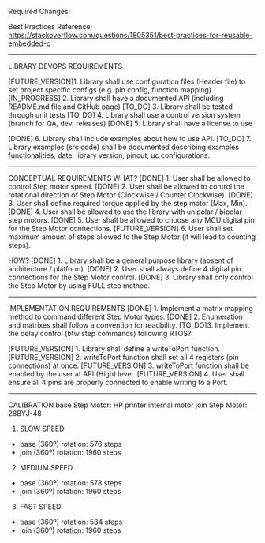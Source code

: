 Required Changes:

Best Practices Reference: https://stackoverflow.com/questions/1805351/best-practices-for-reusable-embedded-c

--------------------------------------------------------------------------------
LIBRARY DEVOPS REQUIREMENTS

[FUTURE_VERSION]1. Library shall use configuration files (Header file) to set project specific configs (e.g. pin config, function mapping)
[IN_PROGRESS] 2. Library shall have a documented API (including README.md file and GitHub page)
[TO_DO] 3. Library shall be tested through unit tests
[TO_DO] 4. Library shall use a control version system (branch for QA, dev, releases)
[DONE]  5. Library shall have a license to use

[DONE] 6. Library shall include examples about how to use API.
[TO_DO] 7. Library examples (src code) shall be documented describing examples functionalities, date, library version, pinout, uc configurations.


--------------------------------------------------------------------------------
CONCEPTUAL REQUIREMENTS
WHAT?
[DONE] 1. User shall be allowed to control Step motor speed.
[DONE] 2. User shall be allowed to control the rotational direction of Step Motor (Clockwise / Counter Clockwise).
[DONE] 3. User shall define required torque applied by the step motor (Max, Min).
[DONE] 4. User shall be allowed to use the library with unipolar / bipolar step motors.
[DONE] 5. User shall be allowed to choose any MCU digital pin for the Step Motor connections.
[FUTURE_VERSION] 6. User shall set maximum amount of steps allowed to the Step Motor (it will lead to counting steps).

HOW?
[DONE] 1. Library shall be a general purpose library (absent of architecture / platform).
[DONE] 2. User shall always define 4 digital pin connections for the Step Motor control.
[DONE] 3. Library shall only control the Step Motor by using FULL step method.

--------------------------------------------------------------------------------
IMPLEMENTATION REQUIREMENTS
[DONE] 1. Implement a matrix mapping method to command different Step Motor types.
[DONE] 2. Enumeration and matrixes shall follow a convention for readbility.
[TO_DO]3. Implement the delay control (btw step commands) following RTOS?

[FUTURE_VERSION] 1. Library shall define a writeToPort function. 
[FUTURE_VERSION] 2. writeToPort function shall set all 4 registers (pin connections) at once.
[FUTURE_VERSION] 3. writeToPort function shall be enabled by the user at API (High) level.
[FUTURE_VERSION] 4. User shall ensure all 4 pins are properly connected to enable writing to a Port.


--------------------------------------------------------------------------------
CALIBRATION
base Step Motor: HP printer internal motor
join Step Motor: 28BYJ-48

1. SLOW SPEED
- base (360º) rotation: 576 steps
- join (360º) rotation: 1960 steps

2. MEDIUM SPEED
- base (360º) rotation: 578 steps
- join (360º) rotation: 1960 steps

3. FAST SPEED
- base (360º) rotation: 584 steps
- join (360º) rotation: 1960 steps